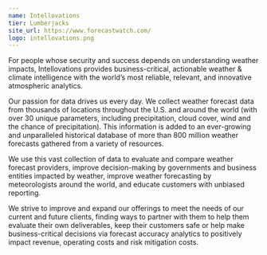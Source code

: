 ```yaml
---
name: Intellovations
tier: Lumberjacks
site_url: https://www.forecastwatch.com/
logo: intellovations.png
---
```


For people whose security and success depends on understanding weather impacts, Intellovations provides business-critical, actionable weather & climate intelligence with the world’s most reliable, relevant, and innovative atmospheric analytics.

Our passion for data drives us every day. We collect weather forecast data from thousands of locations throughout the U.S. and around the world (with over 30 unique parameters, including precipitation, cloud cover, wind and the chance of precipitation). This information is added to an ever-growing and unparalleled historical database of more than 800 million weather forecasts gathered from a variety of resources.

We use this vast collection of data to evaluate and compare weather forecast providers, improve decision-making by governments and business entities impacted by weather, improve weather forecasting by meteorologists around the world, and educate customers with unbiased reporting.

We strive to improve and expand our offerings to meet the needs of our current and future clients, finding ways to partner with them to help them evaluate their own deliverables, keep their customers safe or help make business-critical decisions via forecast accuracy analytics to positively impact revenue, operating costs and risk mitigation costs.